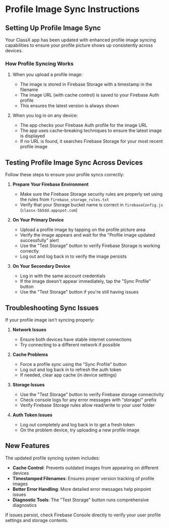 
# Profile Image Sync Instructions

## Setting Up Profile Image Sync

Your ClassX app has been updated with enhanced profile image syncing capabilities to ensure your profile picture shows up consistently across devices.

### How Profile Syncing Works

1. When you upload a profile image:
   - The image is stored in Firebase Storage with a timestamp in the filename
   - The image URL (with cache control) is saved to your Firebase Auth profile
   - This ensures the latest version is always shown

2. When you log in on any device:
   - The app checks your Firebase Auth profile for the image URL
   - The app uses cache-breaking techniques to ensure the latest image is displayed
   - If no URL is found, it searches Firebase Storage for your most recent profile image

## Testing Profile Image Sync Across Devices

Follow these steps to ensure your profile syncs correctly:

1. **Prepare Your Firebase Environment**
   - Make sure the Firebase Storage security rules are properly set using the rules from `firebase_storage_rules.txt`
   - Verify that your Storage bucket name is correct in `firebaseConfig.js` (`classx-5b5dd.appspot.com`)

2. **On Your Primary Device**
   - Upload a profile image by tapping on the profile picture area
   - Verify the image appears and wait for the "Profile image updated successfully" alert
   - Use the "Test Storage" button to verify Firebase Storage is working correctly
   - Log out and log back in to verify the image persists

3. **On Your Secondary Device**
   - Log in with the same account credentials
   - If the image doesn't appear immediately, tap the "Sync Profile" button
   - Use the "Test Storage" button if you're still having issues

## Troubleshooting Sync Issues

If your profile image isn't syncing properly:

1. **Network Issues**
   - Ensure both devices have stable internet connections
   - Try connecting to a different network if possible

2. **Cache Problems**
   - Force a profile sync using the "Sync Profile" button
   - Log out and log back in to refresh the auth token
   - If needed, clear app cache (in device settings)

3. **Storage Issues**
   - Use the "Test Storage" button to verify Firebase storage connectivity
   - Check console logs for any error messages with "storage/" prefix
   - Verify Firebase Storage rules allow read/write to your user folder

4. **Auth Token Issues**
   - Log out completely and log back in to get a fresh token
   - On the problem device, try uploading a new profile image
   
## New Features

The updated profile syncing system includes:

- **Cache Control**: Prevents outdated images from appearing on different devices
- **Timestamped Filenames**: Ensures proper version tracking of profile images
- **Better Error Handling**: More detailed error messages help pinpoint issues
- **Diagnostic Tools**: The "Test Storage" button runs comprehensive diagnostics

If issues persist, check Firebase Console directly to verify your user profile settings and storage contents.

